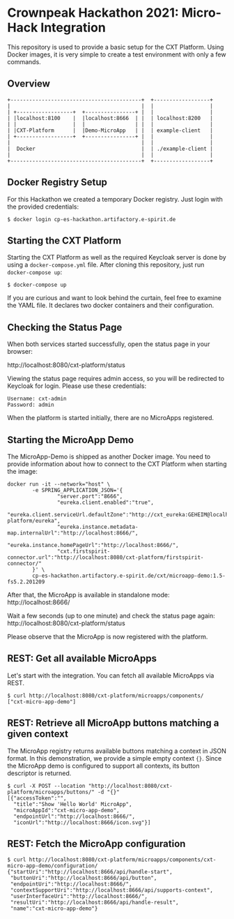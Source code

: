 # Crownpeak Hackathon 2021: Micro-Hack Integration

This repository is used to provide a basic setup for the CXT Platform.
Using Docker images, it is very simple to create a test environment
with only a few commands.

## Overview

```
+------------------------------------------+  +------------------+
|                                          |  |                  |
| +------------------+  +----------------+ |  |                  |
| |localhost:8100    |  |localhost:8666  | |  | localhost:8200   |
| |                  |  |                | |  |                  |
| |CXT-Platform      |  |Demo-MicroApp   | |  | example-client   |
| +------------------+  +----------------+ |  |                  |
|                                          |  |                  |
|  Docker                                  |  | ./example-client |
|                                          |  |                  |
+------------------------------------------+  +------------------+
```


## Docker Registry Setup

For this Hackathon we created a temporary Docker registry.
Just login with the provided credentials:

```shell
$ docker login cp-es-hackathon.artifactory.e-spirit.de
```

## Starting the CXT Platform

Starting the CXT Platform as well as the required Keycloak server
is done by using a `docker-compose.yml` file. After cloning this repository,
just run `docker-compose up`:

```shell
$ docker-compose up
```

If you are curious and want to look behind the curtain, feel free to examine the
YAML file. It declares two docker containers and their configuration.

## Checking the Status Page

When both services started successfully, open the status page in your browser:

http://localhost:8080/cxt-platform/status

Viewing the status page requires admin access, so you will be redirected to
Keycloak for login. Please use these credentials:

```
Username: cxt-admin
Password: admin
```

When the platform is started initially, there are no MicroApps registered.

## Starting the MicroApp Demo

The MicroApp-Demo is shipped as another Docker image. You need to provide information
about how to connect to the CXT Platform when starting the image:

```shell
docker run -it --network="host" \
        -e SPRING_APPLICATION_JSON='{
                "server.port":"8666",
                "eureka.client.enabled":"true",
                "eureka.client.serviceUrl.defaultZone":"http://cxt_eureka:GEHEIM@localhost:8080/cxt-platform/eureka",
                "eureka.instance.metadata-map.internalUrl":"http://localhost:8666/",
                "eureka.instance.homePageUrl":"http://localhost:8666/",
                "cxt.firstspirit-connector.url":"http://localhost:8080/cxt-platform/firstspirit-connector/"
        }' \
        cp-es-hackathon.artifactory.e-spirit.de/cxt/microapp-demo:1.5-fs5.2.201209
```

After that, the MicroApp is available in standalone mode: http://localhost:8666/

Wait a few seconds (up to one minute) and check the status page again: http://localhost:8080/cxt-platform/status

Please observe that the MicroApp is now registered with the platform.

## REST: Get all available MicroApps

Let's start with the integration. You can fetch all available MicroApps via REST.

```shell
$ curl http://localhost:8080/cxt-platform/microapps/components/
["cxt-micro-app-demo"]
```

## REST: Retrieve all MicroApp buttons matching a given context 

The MicroApp registry returns available buttons matching a context in JSON format.
In this demonstration, we provide a simple empty context `{}`. Since the MicroApp demo
is configured to support all contexts, its button descriptor is returned.

```shell
$ curl -X POST --location "http://localhost:8080/cxt-platform/microapps/buttons/" -d "{}"    
[{"accessToken":"",
  "title":"Show 'Hello World' MicroApp",
  "microAppId":"cxt-micro-app-demo",
  "endpointUrl":"http://localhost:8666/",
  "iconUrl":"http://localhost:8666/icon.svg"}]
```

## REST: Fetch the MicroApp configuration

```shell
$ curl http://localhost:8080/cxt-platform/microapps/components/cxt-micro-app-demo/configuration/
{"startUri":"http://localhost:8666/api/handle-start",
 "buttonUri":"http://localhost:8666/api/button",
 "endpointUri":"http://localhost:8666/",
 "contextSupportUri":"http://localhost:8666/api/supports-context",
 "userInterfaceUri":"http://localhost:8666/",
 "resultUri":"http://localhost:8666/api/handle-result",
 "name":"cxt-micro-app-demo"}
```
